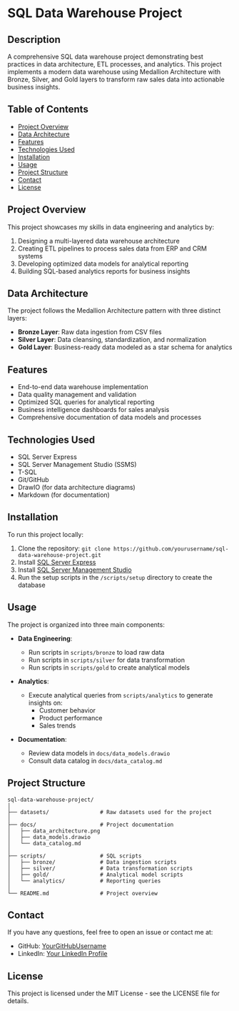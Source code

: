 # SQL Data Warehouse Project

## Description
A comprehensive SQL data warehouse project demonstrating best practices in data architecture, ETL processes, and analytics. This project implements a modern data warehouse using Medallion Architecture with Bronze, Silver, and Gold layers to transform raw sales data into actionable business insights.

## Table of Contents
* [Project Overview](#project-overview)
* [Data Architecture](#data-architecture)
* [Features](#features)
* [Technologies Used](#technologies-used)
* [Installation](#installation)
* [Usage](#usage)
* [Project Structure](#project-structure)
* [Contact](#contact)
* [License](#license)

## Project Overview
This project showcases my skills in data engineering and analytics by:
1. Designing a multi-layered data warehouse architecture
2. Creating ETL pipelines to process sales data from ERP and CRM systems
3. Developing optimized data models for analytical reporting
4. Building SQL-based analytics reports for business insights

## Data Architecture
The project follows the Medallion Architecture pattern with three distinct layers:
* **Bronze Layer**: Raw data ingestion from CSV files
* **Silver Layer**: Data cleansing, standardization, and normalization
* **Gold Layer**: Business-ready data modeled as a star schema for analytics

## Features
* End-to-end data warehouse implementation
* Data quality management and validation
* Optimized SQL queries for analytical reporting
* Business intelligence dashboards for sales analysis
* Comprehensive documentation of data models and processes

## Technologies Used
* SQL Server Express
* SQL Server Management Studio (SSMS)
* T-SQL
* Git/GitHub
* DrawIO (for data architecture diagrams)
* Markdown (for documentation)

## Installation
To run this project locally:
1. Clone the repository: `git clone https://github.com/yourusername/sql-data-warehouse-project.git`
2. Install [SQL Server Express](https://www.microsoft.com/en-us/sql-server/sql-server-downloads)
3. Install [SQL Server Management Studio](https://learn.microsoft.com/en-us/sql/ssms/download-sql-server-management-studio-ssms)
4. Run the setup scripts in the `/scripts/setup` directory to create the database

## Usage
The project is organized into three main components:

* **Data Engineering**: 
  * Run scripts in `scripts/bronze` to load raw data
  * Run scripts in `scripts/silver` for data transformation
  * Run scripts in `scripts/gold` to create analytical models

* **Analytics**: 
  * Execute analytical queries from `scripts/analytics` to generate insights on:
    * Customer behavior
    * Product performance
    * Sales trends

* **Documentation**:
  * Review data models in `docs/data_models.drawio`
  * Consult data catalog in `docs/data_catalog.md`

## Project Structure
```
sql-data-warehouse-project/
│
├── datasets/                # Raw datasets used for the project
│
├── docs/                    # Project documentation
│   ├── data_architecture.png
│   ├── data_models.drawio
│   └── data_catalog.md
│
├── scripts/                 # SQL scripts
│   ├── bronze/              # Data ingestion scripts
│   ├── silver/              # Data transformation scripts
│   ├── gold/                # Analytical model scripts
│   └── analytics/           # Reporting queries
│
└── README.md                # Project overview
```

## Contact
If you have any questions, feel free to open an issue or contact me at:
* GitHub: [YourGitHubUsername](https://github.com/YourGitHubUsername)
* LinkedIn: [Your LinkedIn Profile](https://linkedin.com/in/yourprofile)

## License
This project is licensed under the MIT License - see the LICENSE file for details.

